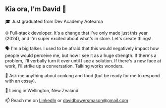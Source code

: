 ## Kia ora, I'm David 👋

🎓 Just graduated from Dev Academy Aotearoa

🌐 Full-stack developer. It's a change that I've only made just this year (2024), and I'm super excited about what's in store. Let's create things!

🗣️ I'm a big talker. I used to be afraid that this would negatively impact how people would perceive me, but now I see it as a huge strength. If there's a problem, I'll verbally turn it over until I see a solution. If there's a new face at work, I'll strike up a conversation. Talking works wonders.

🥗 Ask me anything about cooking and food (but be ready for me to respond with an essay).

📍 Living in Wellington, New Zealand

📫 Reach me on [LinkedIn](https://www.linkedin.com/in/david-bowers-mason-349b7475/) or davidbowersmason@gmail.com
<!--
**david-bowers-mason/david-bowers-mason** is a ✨ _special_ ✨ repository because its `README.md` (this file) appears on your GitHub profile.

Here are some ideas to get you started:

- 🔭 I’m currently working on ...
- 🌱 I’m currently learning ...
- 👯 I’m looking to collaborate on ...
- 🤔 I’m looking for help with ...
- 💬 Ask me about ...
- 📫 How to reach me: ...
- 😄 Pronouns: ...
- ⚡ Fun fact: ...
-->
